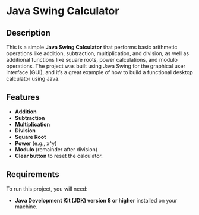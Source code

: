 # Java Swing Calculator

## Description
This is a simple **Java Swing Calculator** that performs basic arithmetic operations like addition, subtraction, multiplication, and division, as well as additional functions like square roots, power calculations, and modulo operations. The project was built using Java Swing for the graphical user interface (GUI), and it’s a great example of how to build a functional desktop calculator using Java.

## Features
- **Addition**
- **Subtraction**
- **Multiplication**
- **Division**
- **Square Root**
- **Power** (e.g., x^y)
- **Modulo** (remainder after division)
- **Clear button** to reset the calculator.

## Requirements
To run this project, you will need:
- **Java Development Kit (JDK) version 8 or higher** installed on your machine.


   
